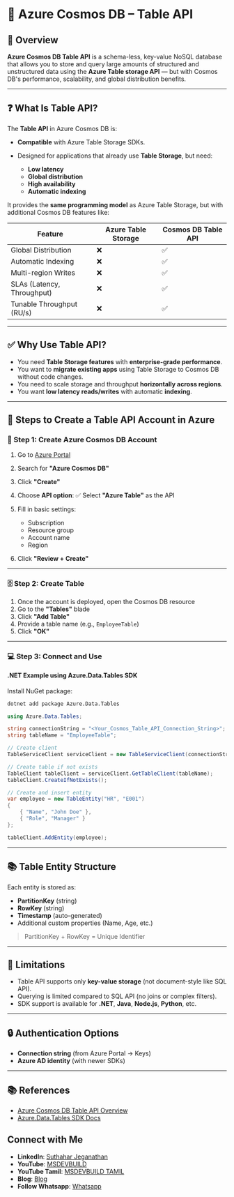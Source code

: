 # 📘 Azure Cosmos DB – Table API

## 🧾 Overview

**Azure Cosmos DB Table API** is a schema-less, key-value NoSQL database that allows you to store and query large amounts of structured and unstructured data using the **Azure Table storage API** — but with Cosmos DB's performance, scalability, and global distribution benefits.

---

## ❓ What Is Table API?

The **Table API** in Azure Cosmos DB is:

* **Compatible** with Azure Table Storage SDKs.
* Designed for applications that already use **Table Storage**, but need:

  * **Low latency**
  * **Global distribution**
  * **High availability**
  * **Automatic indexing**

It provides the **same programming model** as Azure Table Storage, but with additional Cosmos DB features like:

| Feature                    | Azure Table Storage | Cosmos DB Table API |
| -------------------------- | ------------------- | ------------------- |
| Global Distribution        | ❌                   | ✅                   |
| Automatic Indexing         | ❌                   | ✅                   |
| Multi-region Writes        | ❌                   | ✅                   |
| SLAs (Latency, Throughput) | ❌                   | ✅                   |
| Tunable Throughput (RU/s)  | ❌                   | ✅                   |

---

## ✅ Why Use Table API?

* You need **Table Storage features** with **enterprise-grade performance**.
* You want to **migrate existing apps** using Table Storage to Cosmos DB without code changes.
* You need to scale storage and throughput **horizontally across regions**.
* You want **low latency reads/writes** with automatic **indexing**.

---

## 🚀 Steps to Create a Table API Account in Azure

### 🔧 Step 1: Create Azure Cosmos DB Account

1. Go to [Azure Portal](https://portal.azure.com)
2. Search for **"Azure Cosmos DB"**
3. Click **"Create"**
4. Choose **API option**:
   ✅ Select **"Azure Table"** as the API
5. Fill in basic settings:

   * Subscription
   * Resource group
   * Account name
   * Region
6. Click **"Review + Create"**

---

### 🗄️ Step 2: Create Table

1. Once the account is deployed, open the Cosmos DB resource
2. Go to the **"Tables"** blade
3. Click **"Add Table"**
4. Provide a table name (e.g., `EmployeeTable`)
5. Click **"OK"**

---

### 💻 Step 3: Connect and Use

#### .NET Example using Azure.Data.Tables SDK

Install NuGet package:

```bash
dotnet add package Azure.Data.Tables
```

```csharp
using Azure.Data.Tables;

string connectionString = "<Your_Cosmos_Table_API_Connection_String>";
string tableName = "EmployeeTable";

// Create client
TableServiceClient serviceClient = new TableServiceClient(connectionString);

// Create table if not exists
TableClient tableClient = serviceClient.GetTableClient(tableName);
tableClient.CreateIfNotExists();

// Create and insert entity
var employee = new TableEntity("HR", "E001")
{
    { "Name", "John Doe" },
    { "Role", "Manager" }
};

tableClient.AddEntity(employee);
```

---

## 📚 Table Entity Structure

Each entity is stored as:

* **PartitionKey** (string)
* **RowKey** (string)
* **Timestamp** (auto-generated)
* Additional custom properties (Name, Age, etc.)

> PartitionKey + RowKey = Unique Identifier

---

## 📌 Limitations

* Table API supports only **key-value storage** (not document-style like SQL API).
* Querying is limited compared to SQL API (no joins or complex filters).
* SDK support is available for **.NET**, **Java**, **Node.js**, **Python**, etc.

---

## 🔒 Authentication Options

* **Connection string** (from Azure Portal → Keys)
* **Azure AD identity** (with newer SDKs)

---

## 📚 References

* [Azure Cosmos DB Table API Overview](https://learn.microsoft.com/en-us/azure/cosmos-db/table/table-overview)
* [Azure.Data.Tables SDK Docs](https://learn.microsoft.com/en-us/dotnet/api/overview/azure/data.tables-readme)

## Connect with Me
- **LinkedIn**: [Suthahar Jeganathan](https://www.linkedin.com/in/jssuthahar/)
- **YouTube**: [MSDEVBUILD](https://www.youtube.com/@MSDEVBUILD)
- **YouTube Tamil**: [MSDEVBUILD TAMIL](https://www.youtube.com/@MSDEVBUILDTamil)
- **Blog**: [Blog](https://www.msdevbuild.com/)
- **Follow Whatsapp**: [Whatsapp](https://www.whatsapp.com/channel/0029Va5j2rHEFeXcTlUhQB0J)
